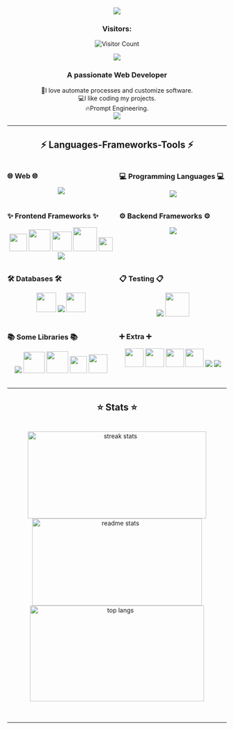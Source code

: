 <h1 align="center">
    <img src="https://readme-typing-svg.herokuapp.com/?font=Righteous&size=35&center=true&vCenter=true&width=500&height=70&duration=4000&lines=Hi+There!+👋;+I'm+Full-stack+Developer!" />
</h1>

<div align="center">
  <h3>
  Visitors:
  </h3>

![Visitor Count](https://profile-counter.glitch.me/bm-jsms/count.svg)

  <a href="https://www.linkedin.com/in/josu%C3%A9-emaxs-b39a80292/" target="_blank">
        <img src="https://www.bm-jsms.com/_next/image?url=%2F_next%2Fstatic%2Fmedia%2Fbanner.c8cd4ac6.png&w=1920&q=75"/>
  </a>
</div>

<h3 align="center">A passionate Web Developer</h3>

<div align="center">
  🎨I love automate processes and customize software.
  <br>
  💻I like coding my projects.
  <br>
  🔥Prompt Engineering.

</div>
 
<div align="center"> 
  <a href="https://bm-jsms.com" target="_blank">
    <img src="https://img.shields.io/badge/Portfolio-%23000000.svg?style=for-the-badge&logo=firefox&logoColor=#FF7139">
  </a>

</div>

 <hr/>
 
<h2 align="center">⚡ Languages-Frameworks-Tools ⚡</h2>

<div style="display: grid; grid-template-columns: 1fr 1fr; gap: 10px;">
  <div>
    <h3>🌐 Web 🌐</h3>
    <div align="center" >
      <img src="https://skillicons.dev/icons?i=html,css,sass,tailwind"/>
    </div>
  </div>
  <div>
    <h3>💻 Programming Languages 💻</h3>
    <div align="center" >
      <img src="https://skillicons.dev/icons?i=javascript,typescript,py,php,nodejs"/>
    </div>
  </div>
  <div>
    <h3>✨ Frontend Frameworks ✨</h3>
    <div align="center" >
      <img width=40 src="https://www.bm-jsms.com/_next/static/media/vue.32ed17cd.svg"/>
      <img width=50 src="https://www.bm-jsms.com/_next/static/media/angular.2e470383.svg"/>
      <img width=45 src="https://www.bm-jsms.com/_next/static/media/angular_new.3b6b6a53.svg"/>
      <img width=55 src="https://www.bm-jsms.com/_next/static/media/react_native.a2a1f009.svg"/>
      <img width=32 src="https://www.bm-jsms.com/_next/static/media/astrojs.bc0209d3.svg"/>
      <img src="https://skillicons.dev/icons?i=react,nextjs"/>
    </div>
  </div>
  <div>
    <h3>⚙️ Backend Frameworks ⚙️</h3>
    <div align="center" >
      <img src="https://skillicons.dev/icons?i=express,nest,django"/>
    </div>
  </div>
  <div>
    <h3>🛠️ Databases 🛠️</h3>
    <div align="center" >
      <img width=45 src="https://www.bm-jsms.com/_next/static/media/sql.b82045d8.svg"/>
      <img src="https://skillicons.dev/icons?i=postgres,mongo"/>
      <img width=45 src="https://www.bm-jsms.com/_next/static/media/mongoose.db4c7187.svg"/>
    </div>
  </div>
  <div>
    <h3>📋 Testing 📋</h3>
    <div align="center" >
      <img src="https://skillicons.dev/icons?i=jest,vitest"/>
      <img width=55 src="https://icon.icepanel.io/Technology/svg/pytest.svg"/>
    </div>
  </div>
  <div>
    <h3>📚 Some Libraries 📚</h3>
    <div align="center" >
      <img src="https://skillicons.dev/icons?i=graphql,apollo"/>
      <img width=49 src="https://seeklogo.com/images/R/react-query-logo-1340EA4CE9-seeklogo.com.png"/>
      <img width=50 src="https://user-images.githubusercontent.com/958486/218346783-72be5ae3-b953-4dd7-b239-788a882fdad6.svg"/>
      <img width=39 src="https://seeklogo.com/images/G/greensock-gsap-icon-logo-13BB451E88-seeklogo.com.png"/>
      <img width=43 src="https://seeklogo.com/images/F/framer-motion-logo-DA1E33CAA1-seeklogo.com.png"/>
    </div>
  </div>
  <div>
    <h3>➕ Extra ➕</h3>
    <div align="center">
      <img width=43 src="https://upload.wikimedia.org/wikipedia/commons/thumb/e/e9/Notion-logo.svg/100px-Notion-logo.svg.png?20220918151013"/>
      <img width=43 src="https://upload.wikimedia.org/wikipedia/commons/thumb/1/10/2023_Obsidian_logo.svg/240px-2023_Obsidian_logo.svg.png"/>
      <img width=42 src="https://freelogopng.com/images/all_img/1681038242chatgpt-logo-png.png"/>
      <img width=42 src="https://magoven.io/wp-content/uploads/2023/05/Google-Bard-Logo.png"/>
      <img src="https://skillicons.dev/icons?i=npm,pnpm,vite,vscode"/>
      <img src="https://skillicons.dev/icons?i=git,github"/>
    </div>
  </div>
</div>
<br/>
<hr/>

<h2 align="center">⭐ Stats ⭐</h2>
<br>
<div align=center>
  <img width=410 height=200 src="https://github-readme-streak-stats-salesp07.vercel.app/?user=bm-jsms&count_private=true&theme=algolia&border_radius=10" alt="streak stats" alt="streak stats"/>
  <img width=390 height=200 src="https://github-readme-stats.vercel.app/api?username=bm-jsms&count_private=true&show_icons=true&theme=algolia&border_radius=10" alt="readme stats" />
  <br/>
  <img width=400 height=220 align="center" src="https://github-readme-stats.vercel.app/api/top-langs/?username=bm-jsms&hide=HTML,Hack&langs_count=10&layout=compact&theme=algolia&border_radius=10&size_weight=0.5&count_weight=0.5&exclude_repo=github-readme-stats" alt="top langs" />
</div>

<br/>
<br/>

<hr/>
<br/>
